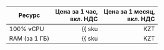 | Ресурс        | Цена за 1 час,<br>вкл. НДС                           | Цена за 1 месяц,<br>вкл. НДС |
|---------------|-----------------------------------------------------:|-----------------------------:|
| 100% vCPU     | {{ sku|KZT|airflow.cluster.generic.vcpu.v1|string }} | {% calc [currency=KZT] 720 × {{ sku|KZT|airflow.cluster.generic.vcpu.v1|number }} %} |
| RAM (за 1 ГБ) | {{ sku|KZT|airflow.cluster.generic.ram.v1|string }}  | {% calc [currency=KZT] 720 × {{ sku|KZT|airflow.cluster.generic.ram.v1|number }} %}  |
